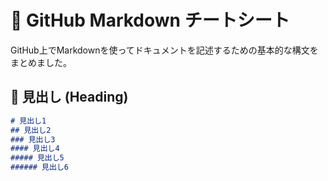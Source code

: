 # 📖 GitHub Markdown チートシート

GitHub上でMarkdownを使ってドキュメントを記述するための基本的な構文をまとめました。

## 📌 見出し (Heading)
```markdown
# 見出し1
## 見出し2
### 見出し3
#### 見出し4
##### 見出し5
###### 見出し6
